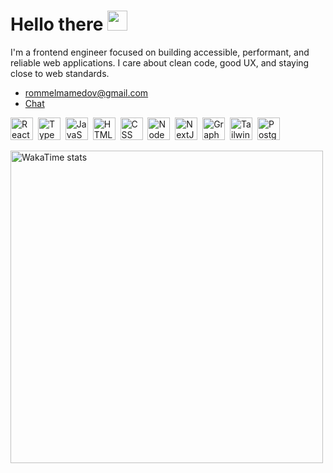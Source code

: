 # Hello there <img src="https://media.giphy.com/media/hvRJCLFzcasrR4ia7z/giphy.gif" width="32px"/>

I'm a frontend engineer focused on building accessible, performant, and reliable web applications. I care about clean code, good UX, and staying close to web standards.

- [rommelmamedov@gmail.com](mailto:rommelmamedov@gmail.com)
- [Chat](https://t.me/ramilmamedov)

<p>
  <img src="https://cdn.svgporn.com/logos/react.svg" title="React" alt="React" width="36" height="36"/>&nbsp;
  <img src="https://cdn.svgporn.com/logos/typescript-icon.svg" title="TypeScript" alt="TypeScript" width="36" height="36"/>&nbsp;
  <img src="https://cdn.svgporn.com/logos/javascript.svg" title="JavaScript" alt="JavaScript" width="36" height="36"/>&nbsp;
  <img src="https://cdn.worldvectorlogo.com/logos/html-1.svg" title="HTML" alt="HTML" width="36" height="36"/>&nbsp;
  <img src="https://cdn.worldvectorlogo.com/logos/css-3.svg" title="CSS" alt="CSS" width="36" height="36"/>&nbsp;
  <img src="https://cdn.svgporn.com/logos/nodejs-icon.svg" title="NodeJS" alt="NodeJS" width="36" height="36"/>&nbsp;
  <img src="https://cdn.svgporn.com/logos/nextjs-icon.svg" title="NextJS" alt="NextJS" width="36" height="36"/>&nbsp;
  <img src="https://cdn.svgporn.com/logos/graphql.svg" title="GraphQL" alt="GraphQL" width="36" height="36"/>&nbsp;
  <img src="https://cdn.svgporn.com/logos/tailwindcss-icon.svg" title="TailwindCSS" alt="TailwindCSS" width="36" height="36"/>&nbsp;
  <img src="https://cdn.svgporn.com/logos/postgresql.svg" title="PostgreSQL" alt="PostgreSQL" width="36" height="36"/>&nbsp;
</p>

<img alt="WakaTime stats" width="500px" src="https://github-readme-stats.vercel.app/api/wakatime?username=rommelmamedov&theme=github_dark&layout=compact&custom_title=Last%20Week%20Coding%20Activity%20&card_width=700" />

